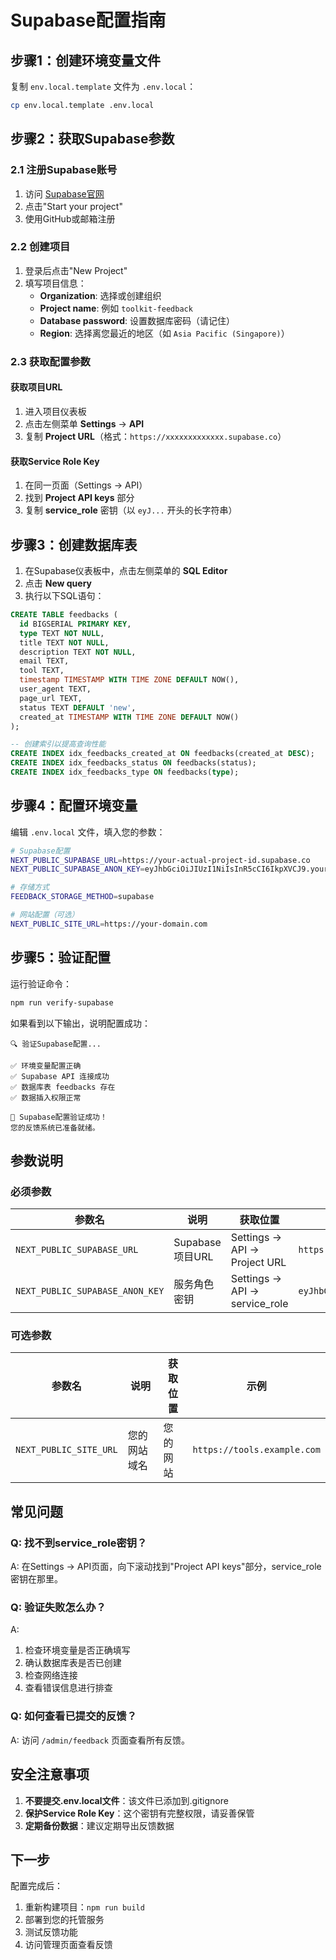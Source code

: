 # Supabase配置指南

## 步骤1：创建环境变量文件

复制 `env.local.template` 文件为 `.env.local`：

```bash
cp env.local.template .env.local
```

## 步骤2：获取Supabase参数

### 2.1 注册Supabase账号
1. 访问 [Supabase官网](https://supabase.com/)
2. 点击"Start your project"
3. 使用GitHub或邮箱注册

### 2.2 创建项目
1. 登录后点击"New Project"
2. 填写项目信息：
   - **Organization**: 选择或创建组织
   - **Project name**: 例如 `toolkit-feedback`
   - **Database password**: 设置数据库密码（请记住）
   - **Region**: 选择离您最近的地区（如 `Asia Pacific (Singapore)`）

### 2.3 获取配置参数

#### 获取项目URL
1. 进入项目仪表板
2. 点击左侧菜单 **Settings** → **API**
3. 复制 **Project URL**（格式：`https://xxxxxxxxxxxxx.supabase.co`）

#### 获取Service Role Key
1. 在同一页面（Settings → API）
2. 找到 **Project API keys** 部分
3. 复制 **service_role** 密钥（以 `eyJ...` 开头的长字符串）

## 步骤3：创建数据库表

1. 在Supabase仪表板中，点击左侧菜单的 **SQL Editor**
2. 点击 **New query**
3. 执行以下SQL语句：

```sql
CREATE TABLE feedbacks (
  id BIGSERIAL PRIMARY KEY,
  type TEXT NOT NULL,
  title TEXT NOT NULL,
  description TEXT NOT NULL,
  email TEXT,
  tool TEXT,
  timestamp TIMESTAMP WITH TIME ZONE DEFAULT NOW(),
  user_agent TEXT,
  page_url TEXT,
  status TEXT DEFAULT 'new',
  created_at TIMESTAMP WITH TIME ZONE DEFAULT NOW()
);

-- 创建索引以提高查询性能
CREATE INDEX idx_feedbacks_created_at ON feedbacks(created_at DESC);
CREATE INDEX idx_feedbacks_status ON feedbacks(status);
CREATE INDEX idx_feedbacks_type ON feedbacks(type);
```

## 步骤4：配置环境变量

编辑 `.env.local` 文件，填入您的参数：

```bash
# Supabase配置
NEXT_PUBLIC_SUPABASE_URL=https://your-actual-project-id.supabase.co
NEXT_PUBLIC_SUPABASE_ANON_KEY=eyJhbGciOiJIUzI1NiIsInR5cCI6IkpXVCJ9.your_actual_service_role_key

# 存储方式
FEEDBACK_STORAGE_METHOD=supabase

# 网站配置（可选）
NEXT_PUBLIC_SITE_URL=https://your-domain.com
```

## 步骤5：验证配置

运行验证命令：

```bash
npm run verify-supabase
```

如果看到以下输出，说明配置成功：
```
🔍 验证Supabase配置...

✅ 环境变量配置正确
✅ Supabase API 连接成功
✅ 数据库表 feedbacks 存在
✅ 数据插入权限正常

🎉 Supabase配置验证成功！
您的反馈系统已准备就绪。
```

## 参数说明

### 必须参数

| 参数名 | 说明 | 获取位置 | 示例 |
|--------|------|----------|------|
| `NEXT_PUBLIC_SUPABASE_URL` | Supabase项目URL | Settings → API → Project URL | `https://abcdefghijklmnop.supabase.co` |
| `NEXT_PUBLIC_SUPABASE_ANON_KEY` | 服务角色密钥 | Settings → API → service_role | `eyJhbGciOiJIUzI1NiIsInR5cCI6IkpXVCJ9...` |

### 可选参数

| 参数名 | 说明 | 获取位置 | 示例 |
|--------|------|----------|------|
| `NEXT_PUBLIC_SITE_URL` | 您的网站域名 | 您的网站 | `https://tools.example.com` |

## 常见问题

### Q: 找不到service_role密钥？
A: 在Settings → API页面，向下滚动找到"Project API keys"部分，service_role密钥在那里。

### Q: 验证失败怎么办？
A: 
1. 检查环境变量是否正确填写
2. 确认数据库表是否已创建
3. 检查网络连接
4. 查看错误信息进行排查

### Q: 如何查看已提交的反馈？
A: 访问 `/admin/feedback` 页面查看所有反馈。

## 安全注意事项

1. **不要提交.env.local文件**：该文件已添加到.gitignore
2. **保护Service Role Key**：这个密钥有完整权限，请妥善保管
3. **定期备份数据**：建议定期导出反馈数据

## 下一步

配置完成后：
1. 重新构建项目：`npm run build`
2. 部署到您的托管服务
3. 测试反馈功能
4. 访问管理页面查看反馈 